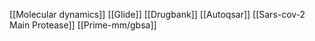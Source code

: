 [[Molecular dynamics]]
[[Glide]]
[[Drugbank]]
[[Autoqsar]]
[[Sars-cov-2 Main Protease]]
[[Prime-mm/gbsa]]
